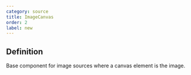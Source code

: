 ```yaml
---
category: source
title: ImageCanvas
order: 2
label: new
---
```


## Definition

Base component for image sources where a canvas element is the image.